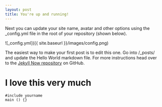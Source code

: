 ```yaml
---
layout: post
title: You're up and running!
---
```


Next you can update your site name, avatar and other options using the \_config.yml file in the root of your repository (shown below).

![\_config.yml]({{ site.baseurl }}/images/config.png)

The easiest way to make your first post is to edit this one. Go into /\_posts/ and update the Hello World markdown file. For more instructions head over to the [Jekyll Now repository][1] on GitHub.

# I love this very much

	#include yourname 
	main () {}



[1]:	https://github.com/barryclark/jekyll-now